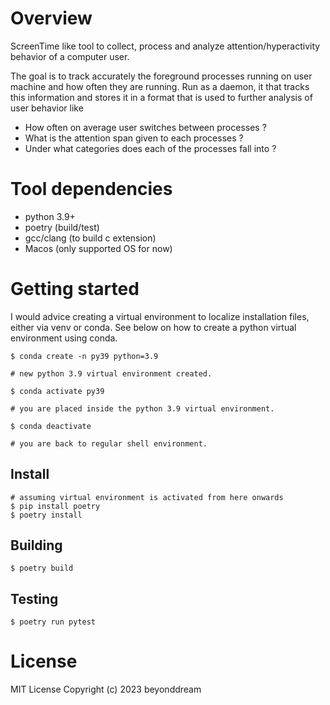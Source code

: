 # Overview
ScreenTime like tool to collect, process and analyze attention/hyperactivity behavior of a computer user.

The goal is to track accurately the foreground processes running on user machine
and how often they are running. Run as a daemon, it that tracks this information 
and stores it in a format that is used to further analysis of user behavior like 

* How often on average user switches between processes ?
* What is the attention span given to each processes ?
* Under what categories does each of the processes fall into ?
  
# Tool dependencies

* python 3.9+
* poetry (build/test)
* gcc/clang (to build c extension)
* Macos (only supported OS for now)

# Getting started

I would advice creating a virtual environment to localize installation files, either via
venv or conda. See below on how to create a python virtual environment using conda.

```
$ conda create -n py39 python=3.9

# new python 3.9 virtual environment created.

$ conda activate py39

# you are placed inside the python 3.9 virtual environment.

$ conda deactivate

# you are back to regular shell environment.

```

Install
--------
```
# assuming virtual environment is activated from here onwards
$ pip install poetry
$ poetry install
```

Building
-------
```
$ poetry build
```

Testing
-------
```
$ poetry run pytest
```

# License

MIT License Copyright (c) 2023 beyonddream
